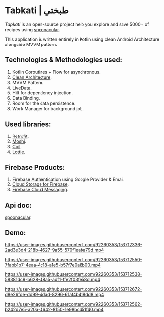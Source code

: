 # Tabkati | طبختي
*Tapkati* is an open-source project help you explore and save 5000+ of recipes using [spoonacular](https://spoonacular.com/food-api/docs).

This application is written entirely in Kotlin using clean Android Architecture alongside MVVM pattern.

## Technologies & Methodologies used:
1. Kotlin  Coroutines + Flow for asynchronous.
2. [Clean Architecture](https://developer.android.com/jetpack/guide?authuser=2).
3. MVVM Pattern.
4. LiveData.
5. Hilt for dependency injection.
6. Data Binding.
7. Room for the data persistence.
8. Work Manager for background job. 

## Used libraries:
1. [Retrofit](https://square.github.io/retrofit/).
2. [Moshi](https://pip.pypa.io/en/stable/).
3. [Coil](https://github.com/coil-kt/coil).
4. [Lottie](https://github.com/LottieFiles/awesome-lottie).


## Firebase Products:
1. [Firebase Authentication](https://github.com/coil-kt/coil) using Google Provider & Email.
2. [Cloud Storage for Firebase](https://firebase.google.com/docs/storage).
3. [Firebase Cloud Messaging](https://firebase.google.com/docs/cloud-messaging/).

## Api doc:
[spoonacular](https://spoonacular.com/food-api/docs).

## Demo:



https://user-images.githubusercontent.com/92260353/153712336-2ad3e3d4-218b-4627-9a55-570f1eaba79d.mp4



https://user-images.githubusercontent.com/92260353/153712550-7fabb1b7-4eaa-4c18-a1e5-b57f7e0a8b00.mp4



https://user-images.githubusercontent.com/92260353/153712538-58381dc9-b628-48a5-adf1-ffe2f03fe58d.mp4





https://user-images.githubusercontent.com/92260353/153712672-d8e26fde-dd99-4dad-8296-61af4b418dd8.mp4




https://user-images.githubusercontent.com/92260353/153712562-b242d7e5-a20a-4642-8150-1e98bcd51f40.mp4



